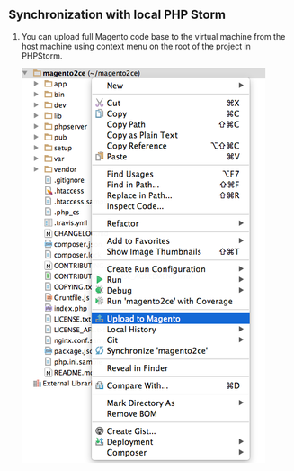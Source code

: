Synchronization with local PHP Storm
-----------------

 1. You can upload full Magento code base to the virtual machine from the host machine using context menu on the root of the project in PHPStorm. 
 
     ![](images/upload-magento-codebase.png)